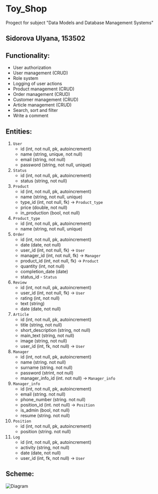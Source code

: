 # Toy_Shop
Progect for subject "Data Models and Database Management Systems"
## Sidorova Ulyana, 153502

## Functionality:
* User authorization
* User management (CRUD)
* Role system
* Logging of user actions
* Product management (CRUD)
* Order management (CRUD)
* Customer management (CRUD)
* Article management (CRUD)
* Search, sort and filter
* Write a comment
## Entities:
1. `User`
   - id (int, not null, pk, autoincrement)
   - name (string, unique, not null)
   - email (string, not null)
   - password (string, not null, unique)
2. `Status`
   - id (int, not null, pk, autoincrement)
   - status (string, not null)
3. `Product`
    - id (int, not null, pk, autoincrement)
    - name (string, not null, unique)
    - type_id (int, not null, fk) -> `Product_type`
    - price (double, not null)
    - in_production (bool, not null)
4.  `Product_type`
    - id (int, not null, pk, autoincrement)
    - name (string, not null, unique)
5.  `Order`
    - id (int, not null, pk, autoincrement)
    - date (date, not null)
    - user_id (int, not null, fk) -> `User`
    - manager_id (int, not null, fk) -> `Manager`
    - product_id (int, not null, fk) -> `Product`
    - quantity (int, not null)
    - completion_date (date)
    - status_id - `Status`
6.  `Review`
    - id (int, not null, pk, autoincrement)
    - user_id (int, not null, fk) -> `User`
    - rating (int, not null)
    - text (string)
    - date (date, not null)
7. `Article`
    - id (int, not null, pk, autoincrement)
    - title (string, not null)
    - short_description  (string, not null)
    - main_text  (string, not null)
    - image  (string, not null)
    - user_id (int, fk, not null) -> `User`
8. `Manager`
   - id (int, not null, pk, autoincrement)
   - name (string. not null)
   - surname  (string. not null)
   - password (strint, not null)
   - manager_info_id  (int. not null) -> `Manager_info`
9. `Manager_info`
    - id (int, not null, pk, autoincrement)
    - email (string. not null)
    - phone_number (string. not null)
    - position_id (int. not null) -> `Position`
    - is_admin (bool, not null)
    - resume (string. not null)
10. `Position`
    - id (int, not null, pk, autoincrement)
    - position (string. not null)
11. `Log`
    - id (int, not null, pk, autoincrement)
    - activity (string, not null)
    - date (date, not null)
    - user_id (int, fk, not null) -> `User`

## Scheme:
![Diagram](https://github.com/Uli-art/Toy_Shop/assets/78424200/c27164c2-9b92-488f-9e01-119b55ad3d26)
